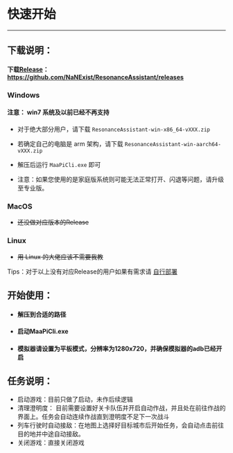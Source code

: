 # 快速开始

***

## 下载说明：

####  下载[Release](https://github.com/NaNExist/ResonanceAssistant/releases)： https://github.com/NaNExist/ResonanceAssistant/releases

### Windows

#### 注意：  win7 系统及以前已经不再支持

- 对于绝大部分用户，请下载 `ResonanceAssistant-win-x86_64-vXXX.zip`
- 若确定自己的电脑是 arm 架构，请下载 `ResonanceAssistant-win-aarch64-vXXX.zip`
- 解压后运行 `MaaPiCli.exe` 即可

- 注意：如果您使用的是家庭版系统则可能无法正常打开、闪退等问题，请升级至专业版。

### MacOS

- ~~还没做对应版本的Release~~

### Linux

- ~~用 Linux 的大佬应该不需要我教~~

Tips：对于以上没有对应Release的用户如果有需求请 [自行部署](../Develop/部署指南.md)

## 开始使用：

- ####  解压到合适的路径
- ####  启动MaaPiCli.exe
- #### 模拟器请设置为平板模式，分辨率为1280x720，并确保模拟器的adb已经开启

## 任务说明：

- 启动游戏：目前只做了启动，未作后续逻辑
- 清理澄明度： 目前需要设置好关卡队伍并开启自动作战，并且处在前往作战的界面上。任务会自动连续作战直到澄明度不足下一次战斗
- 列车行驶时自动接敌：在地图上选择好目标城市后开始任务，会自动点击前往目的地并中途自动接敌。
- 关闭游戏：直接关闭游戏
